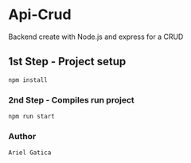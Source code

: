 # Api-Crud
Backend create with Node.js and express for a CRUD

## 1st Step - Project setup
```
npm install
```

### 2nd Step - Compiles run project
```
npm run start
```

### Author
```
Ariel Gatica
```
